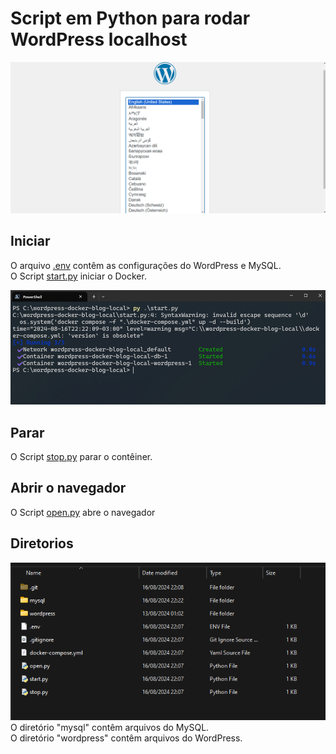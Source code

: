 # Script em Python para rodar WordPress localhost

![image](./docs/wordpress.png)

## Iniciar
O arquivo [.env](./.env) contêm as configurações do WordPress e MySQL.  
O Script [start.py](./.start.py) iniciar o Docker.

![image](./docs/start.png)

## Parar
O Script [stop.py](./.stop.py) parar o contêiner.


## Abrir o navegador
O Script [open.py](./.open.py) abre o navegador


## Diretorios

![image](./docs/files.png)  
O diretório "mysql" contêm arquivos do MySQL.  
O diretório "wordpress" contêm arquivos do WordPress.
